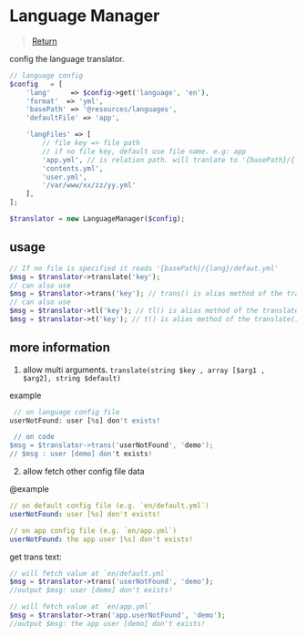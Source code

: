 # Language Manager

> [Return](document.md)

config the language translator.

```php
// language config
$config   = [
    'lang'     => $config->get('language', 'en'),
    'format'  => 'yml',
    'basePath' => '@resources/languages',
    'defaultFile' => 'app',

    'langFiles' => [
        // file key => file path
        // if no file key, default use file name. e.g: app
        'app.yml', // is relation path. will tranlate to '{basePath}/{lang}/app.yml'
        'contents.yml',
        'user.yml',
        '/var/www/xx/zz/yy.yml'
    ],
];

$translator = new LanguageManager($config);
```

## usage

```php
// If no file is specified it reads '{basePath}/{lang}/defaut.yml'
$msg = $translator->translate('key');
// can also use
$msg = $translator->trans('key'); // trans() is alias method of the translate()
// can also use
$msg = $translator->tl('key'); // tl() is alias method of the translate()
$msg = $translator->t('key'); // t() is alias method of the translate()
```

## more information

1. allow multi arguments. `translate(string $key , array [$arg1 , $arg2], string $default)`

example

```php
 // on language config file
userNotFound: user [%s] don't exists!

 // on code
$msg = $translator->trans('userNotFound', 'demo');
// $msg : user [demo] don't exists!
```

2. allow fetch other config file data

@example

```yaml
// on default config file (e.g. `en/default.yml`)
userNotFound: user [%s] don't exists!

// on app config file (e.g. `en/app.yml`)
userNotFound: the app user [%s] don't exists!
```

get trans text:

```php
// will fetch value at `en/default.yml`
$msg = $translator->trans('userNotFound', 'demo');
//output $msg: user [demo] don't exists!

// will fetch value at `en/app.yml`
$msg = $translator->tran('app.userNotFound', 'demo');
//output $msg: the app user [demo] don't exists!

```
